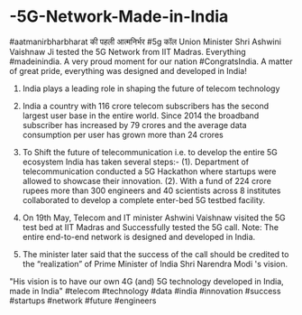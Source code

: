 # -5G-Network-Made-in-India
#aatmanirbharbharat की पहली आत्मनिर्भर #5g कॉल
Union Minister Shri Ashwini Vaishnaw
Ji tested the 5G Network from IIT Madras. Everything #madeinindia. A very proud moment for our nation
#CongratsIndia.
A matter of great pride, everything was designed and developed in India!

1. India plays a leading role in shaping the future of telecom technology

2. India a country with 116 crore telecom subscribers has the second largest user base in the entire world. Since 2014 the broadband subscriber has increased by 79 crores and the average data consumption per user has grown more than 24 crores

3. To Shift the future of telecommunication i.e. to develop the entire 5G ecosystem India has taken several steps:-
(1). Department of telecommunication conducted a 5G Hackathon where startups were allowed to showcase their innovation.
(2). With a fund of 224 crore rupees more than 300 engineers and 40 scientists across 8 institutes collaborated to develop a complete enter-bed 5G testbed facility.

4. On 19th May, Telecom and IT minister Ashwini Vaishnaw
visited the 5G test bed at IIT Madras and Successfully tested the 5G call.
Note: The entire end-to-end network is designed and developed in India.

5. The minister later said that the success of the call should be credited to the “realization” of Prime Minister of India Shri Narendra Modi
's vision.

"His vision is to have our own 4G (and) 5G technology developed in India, made in India"
#telecom #technology #data #india #innovation #success #startups #network #future #engineers

